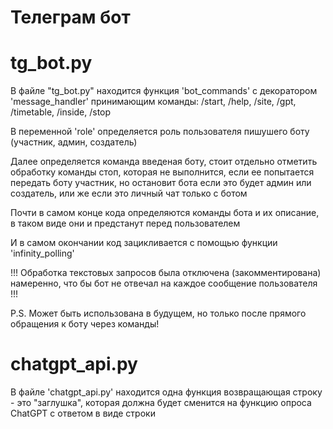 # Телеграм бот

# tg_bot.py
В файле "tg_bot.py" находится функция 'bot_commands' с декоратором 'message_handler' принимающим команды: /start, /help, /site, /gpt, /timetable, /inside, /stop

В переменной 'role' определяется роль пользователя пишушего боту (участник, админ, создатель)

Далее определяется команда введеная боту, стоит отдельно отметить обработку команды стоп, которая не выполнится, если ее попытается передать боту участник, но остановит бота если это будет админ или создатель, или же если это личный чат только с ботом

Почти в самом конце кода определяются команды бота и их описание, в таком виде они и предстанут перед пользователем

И в самом окончании код зацикливается с помощью функции 'infinity_polling'

!!! Обработка текстовых запросов была отключена (закомментирована) намеренно, что бы бот не отвечал на каждое сообщение пользователя !!!

P.S. Может быть использована в будущем, но только после прямого обращения к боту через команды!

# chatgpt_api.py
В файле 'chatgpt_api.py' находится одна функция возвращающая строку - это "заглушка", которая должна будет сменится на функцию опроса ChatGPT с ответом в виде строки
